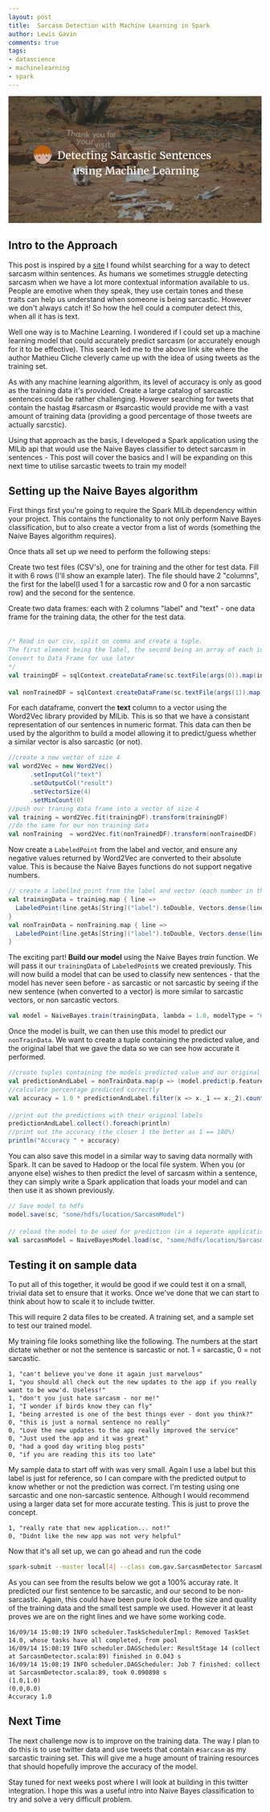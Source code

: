 ```yaml
--- 
layout: post 
title:  Sarcasm Detection with Machine Learning in Spark
author: Lewis Gavin 
comments: true 
tags: 
- datascience 
- machinelearning
- spark 
---
```


![Sarcasm Detection](../images/sarcasm.png)

## Intro to the Approach

This post is inspired by a [site](http://www.thesarcasmdetector.com/about/) I found whilst searching for a way to detect sarcasm within sentences. As humans we sometimes struggle detecting sarcasm when we have a lot more contextual information available to us. People are emotive when they speak, they use certain tones and these traits can help us understand when someone is being sarcastic. However we don't always catch it! So how the hell could a computer detect this, when all it has is text.

Well one way is to Machine Learning. I wondered if I could set up a machine learning model that could accurately predict sarcasm (or accurately enough for it to be effective). This search led me to the above link site where the author Mathieu Cliche cleverly came up with the idea of using tweets as the training set.

As with any machine learning algorithm, its level of accuracy is only as good as the training data it's provided. Create a large catalog of sarcastic sentences could be rather challenging. However searching for tweets that contain the hastag #sarcasm or #sarcastic would provide me with a vast amount of training data (providing a good percentage of those tweets are actually sarcstic).

Using that approach as the basis, I developed a Spark application using the MlLib api that would use the Naive Bayes classifier to detect sarcasm in sentences - This post will cover the basics and I will be expanding on this next time to utilise sarcastic tweets to train my model!

## Setting up the Naive Bayes algorithm

First things first you're going to require the Spark MlLib dependency within your project. This contains the functionality to not only perform Naive Bayes classification, but to also create a vector from a list of words (something the Naive Bayes algorithm requires).

Once thats all set up we need to perform the following steps:

Create two test files (CSV's), one for training and the other for test data. Fill it with 6 rows (I'll show an example later). The file should have 2 "columns", the first for the label(I used 1 for a sarcastic row and 0 for a non sarcastic row) and the second for the sentence.

Create two data frames: each with 2 columns "label" and "text" - one data frame for the training data, the other for the test data.
~~~scala

/* Read in our csv, split on comma and create a tuple. 
The first element being the label, the second being an array of each individual word. 
Convert to Data Frame for use later
*/
val trainingDF = sqlContext.createDataFrame(sc.textFile(args(0)).map(input => input.split(",")).map(x => (x(0),x(1).split(" ")))).toDF("label","text")

val nonTrainedDF = sqlContext.createDataFrame(sc.textFile(args(1)).map(input => input.split(",")).map(x => (x(0),x(1).split(" ")))).toDF("label","text")

~~~

For each dataframe, convert the **text** column to a vector using the Word2Vec library provided by MlLib. This is so that we have a consistant representation of our sentences in numeric format. This data can then be used by the algorithm to build a model allowing it to predict/guess whether a similar vector is also sarcastic (or not).

~~~scala
//create a new vector of size 4
val word2Vec = new Word2Vec()
      .setInputCol("text")
      .setOutputCol("result")
      .setVectorSize(4)
      .setMinCount(0)
//push our traning data frame into a vector of size 4
val training = word2Vec.fit(trainingDF).transform(trainingDF) 
//do the same for our non training data   
val nonTraining  = word2Vec.fit(nonTrainedDF).transform(nonTrainedDF)
~~~

Now create a `LabeledPoint` from the label and vector, and ensure any negative values returned by Word2Vec are converted to their absolute value. This is because the Naive Bayes functions do not support negative numbers.

~~~scala
// create a labelled point from the label and vector (each number in the vector needs to be converted to its absolute value as Naive Bayes doesnt accept negatives)l
val trainingData = training.map { line =>
  LabeledPoint(line.getAs[String]("label").toDouble, Vectors.dense(line.getAs[org.apache.spark.mllib.linalg.Vector]("result").toDense.toArray.map(a => Math.abs(a))))
}
val nonTrainData = nonTraining.map { line =>
  LabeledPoint(line.getAs[String]("label").toDouble, Vectors.dense(line.getAs[org.apache.spark.mllib.linalg.Vector]("result").toDense.toArray.map(a => Math.abs(a))))
}

~~~

The exciting part! **Build our model** using the Naive Bayes *train* function. We will pass it our `trainingData` of `LabeledPoint`s we created previously. This will now build a model that can be used to classify new sentences - that the model has never seen before - as sarcastic or not sarcastic by seeing if the new sentence (when converted to a vector) is more similar to sarcastic vectors, or non sarcastic vectors.

~~~scala
val model = NaiveBayes.train(trainingData, lambda = 1.0, modelType = "multinomial")
~~~

Once the model is built, we can then use this model to predict our `nonTrainData`. We want to create a tuple containing the predicted value, and the original label that we gave the data so we can see how accurate it performed.

~~~scala
//create tuples containing the models predicted value and our original labelled value
val predictionAndLabel = nonTrainData.map(p => (model.predict(p.features), p.label))
//calculate percentage predicted correctly
val accuracy = 1.0 * predictionAndLabel.filter(x => x._1 == x._2).count() / nonTrainData.count()

//print out the predictions with their original labels
predictionAndLabel.collect().foreach(println)
//print out the accuracy (the closer 1 the better as 1 == 100%)
println("Accuracy " + accuracy)
~~~

You can also save this model in a similar way to saving data normally with Spark. It can be saved to Hadoop or the local file system. When you (or anyone else) wishes to then predict the level of sarcasm within a sentence, they can simply write a Spark application that loads your model and can then use it as shown previously.
~~~scala
// Save model to hdfs
model.save(sc, "some/hdfs/location/SarcasmModel")

// reload the model to be used for prediction (in a seperate application for example)
val sarcasmModel = NaiveBayesModel.load(sc, "some/hdfs/location/SarcasmModel")
~~~

## Testing it on sample data

To put all of this together, it would be good if we could test it on a small, trivial data set to ensure that it works. Once we've done that we can start to think about how to scale it to include twitter.

This will require 2 data files to be created. A training set, and a sample set to test our trained model.

My training file looks something like the following. The numbers at the start dictate whether or not the sentence is sarcastic or not. 1 = sarcastic, 0 = not sarcastic.

~~~
1, "can't believe you've done it again just marvelous"
1, "you should all check out the new updates to the app if you really want to be wow'd. Useless!"
1, "don't you just hate sarcasm - nor me!"
1, "I wonder if birds know they can fly"
1, "being arrested is one of the best things ever - dont you think?"
0, "this is just a normal sentence no really"
0, "Love the new updates to the app really improved the service"
0, "Just used the app and it was great"
0, "had a good day writing blog posts"
0, "if you are reading this its too late"

~~~

My sample data to start off with was very small. Again I use a label but this label is just for reference, so I can compare with the predicted output to know whether or not the prediction was correct. I'm testing using one sarcastic and one non-sarcastic sentence. Although I would recommend using a larger data set for more accurate testing. This is just to prove the concept.

~~~
1, "really rate that new application... not!"
0, "Didnt like the new app was not very helpful"
~~~

Now that it's all set up, we can go ahead and run the code

~~~bash
spark-submit --master local[4] --class com.gav.SarcasmDetector SarcasmDetector-1.0.jar file:///home/documents/training.txt file:///home/documents/sample.txt
~~~

As you can see from the results below we got a 100% accuray rate. It predicted our first sentence to be sarcastic, and our second to be non-sarcastic. Again, this could have been pure look due to the size and quality of the training data and the small test sample we used. However it at least proves we are on the right lines and we have some working code.

~~~
16/09/14 15:08:19 INFO scheduler.TaskSchedulerImpl: Removed TaskSet 14.0, whose tasks have all completed, from pool 
16/09/14 15:08:19 INFO scheduler.DAGScheduler: ResultStage 14 (collect at SarcasmDetector.scala:89) finished in 0.043 s
16/09/14 15:08:19 INFO scheduler.DAGScheduler: Job 7 finished: collect at SarcasmDetector.scala:89, took 0.090898 s
(1.0,1.0)
(0.0,0.0)
Accuracy 1.0
~~~

## Next Time

The next challenge now is to improve on the training data. The way I plan to do this is to use twitter data and use tweets that contain `#sarcasm` as my sarcastic training set. This will give me a huge amount of training resources that should hopefully improve the accuracy of the model.

Stay tuned for next weeks post where I will look at building in this twitter integration. I hope this was a useful intro into Naive Bayes classification to try and solve a very difficult problem.
